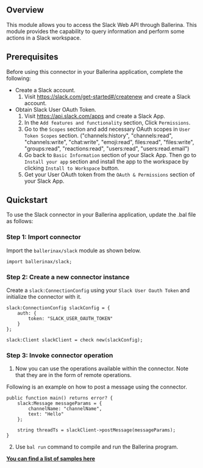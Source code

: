 ## Overview
This module allows you to access the Slack Web API through Ballerina. This module provides the capability
to query information and perform some actions in a Slack workspace.

## Prerequisites
Before using this connector in your Ballerina application, complete the following:

* Create a Slack account.
    1. Visit https://slack.com/get-started#/createnew and create a Slack account.
* Obtain Slack User OAuth Token.
    1. Visit https://api.slack.com/apps and create a Slack App.
    2. In the `Add features and functionality` section, Click `Permissions`.
    3. Go to the `Scopes` section and add necessary OAuth scopes in `User Token Scopes` section. ("channels:history", "channels:read", "channels:write", "chat:write", "emoji:read", files:read", "files:write", "groups:read", "reactions:read", "users:read", "users:read.email")
    4. Go back to `Basic Information` section of your Slack App. Then go to `Install your app` section and install the app to the workspace by clicking `Install to Workspace` button.
    5. Get your User OAuth token from the `OAuth & Permissions` section of your Slack App.

## Quickstart

To use the Slack connector in your Ballerina application, update the .bal file as follows:

### Step 1: Import connector
Import the `ballerinax/slack` module as shown below.
```ballerina
import ballerinax/slack;
```

### Step 2: Create a new connector instance
Create a `slack:ConnectionConfig` using your `Slack User Oauth Token` and initialize the connector with it.
```ballerina
slack:ConnectionConfig slackConfig = {
    auth: {
        token: "SLACK_USER_OAUTH_TOKEN"
    }
};

slack:Client slackClient = check new(slackConfig);
```

### Step 3: Invoke connector operation
1. Now you can use the operations available within the connector. Note that they are in the form of remote operations.

Following is an example on how to post a message using the connector.

```ballerina
public function main() returns error? {
    slack:Message messageParams = {
        channelName: "channelName",
        text: "Hello"
    };

    string threadTs = slackClient->postMessage(messageParams);
}
```
2. Use `bal run` command to compile and run the Ballerina program. 

**[You can find a list of samples here](https://github.com/ballerina-platform/module-ballerinax-slack/tree/master/examples)**
